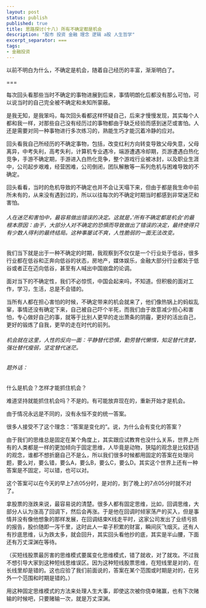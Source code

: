 ```yaml
---
layout: post
status: publish
published: true
title: 思路探讨(十八) 所有不确定都是机会
description: "股市 投资 金融 理念 逻辑 a股 人生哲学"
excerpt_separator: ===
tags:
- 金融投资
---
```


以前不明白为什么，不确定是机会，随着自己经历的丰富，渐渐明白了。

===

每次回头看那些当时不确定的事物进展到后来，事情明朗化后都没有那么可怕，可以说当时的自己完全被不确定和未知所蒙蔽。

是我无知，是我笨吗，每次回头看都这样怀疑自己，后来才慢慢发现，其实每个人都和我一样，对那些自己没有经历过的事物都由于缺乏经验而感到迷茫或害怕。人还是需要对同一种事物进行多次练习的，熟能生巧才能沉着冷静的应对。

回头看我自己所经历的不确定事物，包括，改变红利方向转变导致父母失意，父母离异，中考失利，高考失利，计算机专业遇冷，端游遭遇冷却期，页游遭遇白热化竞争，手游不确定期，手游进入白热化竞争，整个游戏行业被冰封，以及职业生涯中，公司起步艰难，经营困难，公司倒闭，团队解散等一系列危机与困难导致的不确定。

回头看看，当时的危机导致的不确定也并不会让天塌下来，但由于都是我生命中前所未有的，从来没有遇到过的，所以以往每次的不确定时期当时都感到非常迷茫和害怕。

###### 人在迷茫和害怕中，最容易做出错误的决定。这就是，’所有不确定都是机会‘的最根本原因：由于，大部分人对不确定的恐惧而导致做出了错误的决定，最终使得只有少数人得利的最终结局。这种事屡试不爽，人性脆弱的一面无法改变。

我们当下就是出于一种不确定的时期，我观察到不仅仅是一个行业处于低谷，很多行业都在低谷和正奔向低谷的状态，房地产，媒体娱乐，金融大部分行业都处于低谷或者正在迈向低谷，甚至有人喊出中国崩盘的论调。

面对当下的不确定性，我们不必惊慌，中国会起来吗，不知道。但积极的面对工作，学习，生活，总是不会错的。

当所有人都在担心害怕的时候，不确定带来的机会就来了，他们像热锅上的蚂蚁乱窜，事情还没有确定下来，自己被自己吓个半死，而我们由于故意减少担心和害怕，专心做好自己的事，就等于比别人更早的走出萧条的阴霾，更好的活出自己，更好的锻炼了自我，更早的走在时代的前列。

###### 机会就在这里，人性的反向一面：平静替代恐惧，勤劳替代懒惰，知足替代贪婪，强壮替代瘦弱，坚定替代迷茫。

###### 题外话：

什么是机会？怎样才能抓住机会？

难道坚持就能抓住机会吗？不是的。有可能放弃现在的，重新开始才是机会。

由于情况永远是不同的，没有永恒不变的统一答案。

很多人接受不了这个理念：“答案是变化的”。说，为什么会有变化的答案？

由于我们的思维总是固定在某个角度上，其实跟应试教育也没什么关系，世界上所有的人类都是一样的更加倾向于固定思维，人毕竟是动物，狭隘的观念是比较舒适的观念，谁都不想折磨自己不是么，所以我们很多时候都用固定的答案在处理问题，要么对，要么错，要么A，要么B，要么C，要么D。其实这个世界上还有一种答案是不固定，可以错，也可以对。

这个答案可以在今天的早上7点05分时，是对的，到了晚上的7点05分时就不对了。

拿股票的涨跌来说，最容易说的清楚。很多人都有固定思维，比如，回调思维，大部分人认为涨高了回调下，然后会再涨。于是他在回调时倾家荡产的买入，但是事情并没有像他想象的那样发展，在回调结束K线走平时，这家公司发出了业绩亏损的报告，股价随即一泻千里，这时此人一辈子积累的财富，瞬间灰飞烟灭。还有人有抄底思维，认为跌太多，就会回升，其实回头看他抄的底，其实是半山腰，下面还有万丈深渊在等待。

（买短线股票最厉害的思维模式要属变化思维模式，错了就收，对了就攻。不过我不想引导大家到这种短线思维误区。因为这种短线股票思维，在短线里是对的，在长线里却是错的。这也应验了我们前面说的，答案在某个范围或时期是对的，在另外一个范围和时期是错的。）

用这种固定思维模式的方法来处理人生大事，即使这次被你侥幸赌赢，也有下次赌输的时候吧，只要赌输一次，就是万丈深渊。
